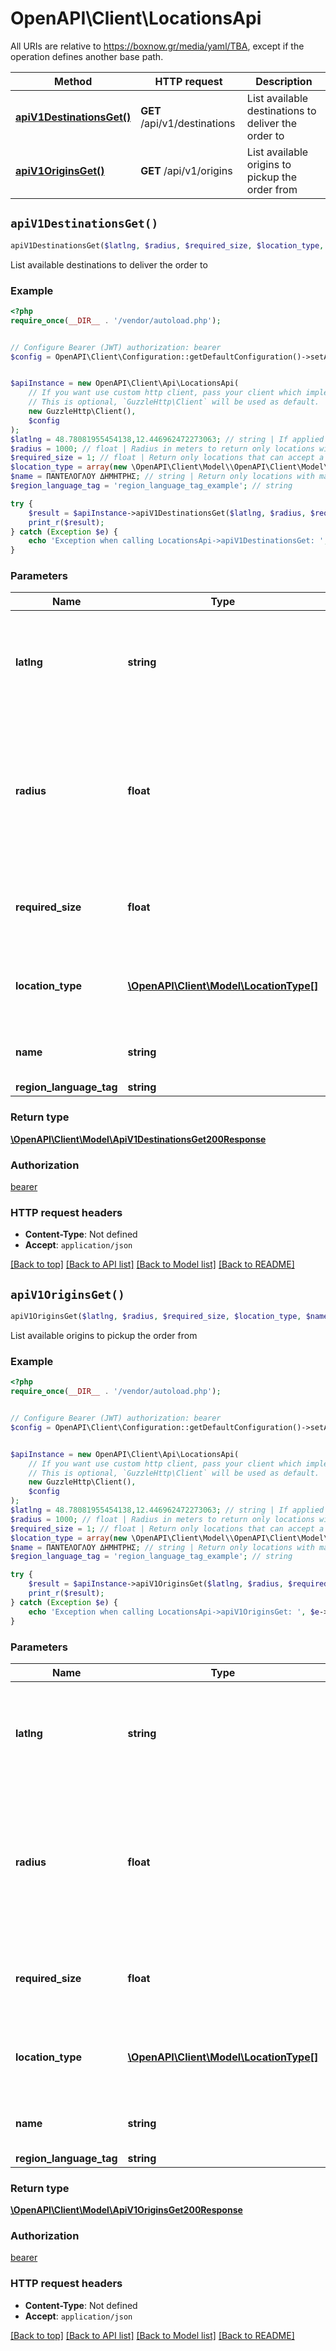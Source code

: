 # OpenAPI\Client\LocationsApi

All URIs are relative to https://boxnow.gr/media/yaml/TBA, except if the operation defines another base path.

| Method | HTTP request | Description |
| ------------- | ------------- | ------------- |
| [**apiV1DestinationsGet()**](LocationsApi.md#apiV1DestinationsGet) | **GET** /api/v1/destinations | List available destinations to deliver the order to |
| [**apiV1OriginsGet()**](LocationsApi.md#apiV1OriginsGet) | **GET** /api/v1/origins | List available origins to pickup the order from |


## `apiV1DestinationsGet()`

```php
apiV1DestinationsGet($latlng, $radius, $required_size, $location_type, $name, $region_language_tag): \OpenAPI\Client\Model\ApiV1DestinationsGet200Response
```

List available destinations to deliver the order to

### Example

```php
<?php
require_once(__DIR__ . '/vendor/autoload.php');


// Configure Bearer (JWT) authorization: bearer
$config = OpenAPI\Client\Configuration::getDefaultConfiguration()->setAccessToken('YOUR_ACCESS_TOKEN');


$apiInstance = new OpenAPI\Client\Api\LocationsApi(
    // If you want use custom http client, pass your client which implements `GuzzleHttp\ClientInterface`.
    // This is optional, `GuzzleHttp\Client` will be used as default.
    new GuzzleHttp\Client(),
    $config
);
$latlng = 48.78081955454138,12.446962472273063; // string | If applied only locations in the specified radius from this gps coord are returned
$radius = 1000; // float | Radius in meters to return only locations within selected radius from given GPS location. Ignored if `latlng` is not present.
$required_size = 1; // float | Return only locations that can accept a package of your `requiredSize`
$location_type = array(new \OpenAPI\Client\Model\\OpenAPI\Client\Model\LocationType()); // \OpenAPI\Client\Model\LocationType[] | Return only locations with given types. If not present, filter is not applied.
$name = ΠΑΝΤΕΛΟΓΛΟΥ ΔΗΜΗΤΡΗΣ; // string | Return only locations with matching name
$region_language_tag = 'region_language_tag_example'; // string

try {
    $result = $apiInstance->apiV1DestinationsGet($latlng, $radius, $required_size, $location_type, $name, $region_language_tag);
    print_r($result);
} catch (Exception $e) {
    echo 'Exception when calling LocationsApi->apiV1DestinationsGet: ', $e->getMessage(), PHP_EOL;
}
```

### Parameters

| Name | Type | Description  | Notes |
| ------------- | ------------- | ------------- | ------------- |
| **latlng** | **string**| If applied only locations in the specified radius from this gps coord are returned | [optional] |
| **radius** | **float**| Radius in meters to return only locations within selected radius from given GPS location. Ignored if &#x60;latlng&#x60; is not present. | [optional] [default to 25000] |
| **required_size** | **float**| Return only locations that can accept a package of your &#x60;requiredSize&#x60; | [optional] |
| **location_type** | [**\OpenAPI\Client\Model\LocationType[]**](../Model/\OpenAPI\Client\Model\LocationType.md)| Return only locations with given types. If not present, filter is not applied. | [optional] |
| **name** | **string**| Return only locations with matching name | [optional] |
| **region_language_tag** | **string**|  | [optional] |

### Return type

[**\OpenAPI\Client\Model\ApiV1DestinationsGet200Response**](../Model/ApiV1DestinationsGet200Response.md)

### Authorization

[bearer](../../README.md#bearer)

### HTTP request headers

- **Content-Type**: Not defined
- **Accept**: `application/json`

[[Back to top]](#) [[Back to API list]](../../README.md#endpoints)
[[Back to Model list]](../../README.md#models)
[[Back to README]](../../README.md)

## `apiV1OriginsGet()`

```php
apiV1OriginsGet($latlng, $radius, $required_size, $location_type, $name, $region_language_tag): \OpenAPI\Client\Model\ApiV1OriginsGet200Response
```

List available origins to pickup the order from

### Example

```php
<?php
require_once(__DIR__ . '/vendor/autoload.php');


// Configure Bearer (JWT) authorization: bearer
$config = OpenAPI\Client\Configuration::getDefaultConfiguration()->setAccessToken('YOUR_ACCESS_TOKEN');


$apiInstance = new OpenAPI\Client\Api\LocationsApi(
    // If you want use custom http client, pass your client which implements `GuzzleHttp\ClientInterface`.
    // This is optional, `GuzzleHttp\Client` will be used as default.
    new GuzzleHttp\Client(),
    $config
);
$latlng = 48.78081955454138,12.446962472273063; // string | If applied only locations in the specified radius from this gps coord are returned
$radius = 1000; // float | Radius in meters to return only locations within selected radius from given GPS location. Ignored if `latlng` is not present.
$required_size = 1; // float | Return only locations that can accept a package of your `requiredSize`
$location_type = array(new \OpenAPI\Client\Model\\OpenAPI\Client\Model\LocationType()); // \OpenAPI\Client\Model\LocationType[] | Return only locations with given types. If not present, filter is not applied.
$name = ΠΑΝΤΕΛΟΓΛΟΥ ΔΗΜΗΤΡΗΣ; // string | Return only locations with matching name
$region_language_tag = 'region_language_tag_example'; // string

try {
    $result = $apiInstance->apiV1OriginsGet($latlng, $radius, $required_size, $location_type, $name, $region_language_tag);
    print_r($result);
} catch (Exception $e) {
    echo 'Exception when calling LocationsApi->apiV1OriginsGet: ', $e->getMessage(), PHP_EOL;
}
```

### Parameters

| Name | Type | Description  | Notes |
| ------------- | ------------- | ------------- | ------------- |
| **latlng** | **string**| If applied only locations in the specified radius from this gps coord are returned | [optional] |
| **radius** | **float**| Radius in meters to return only locations within selected radius from given GPS location. Ignored if &#x60;latlng&#x60; is not present. | [optional] [default to 25000] |
| **required_size** | **float**| Return only locations that can accept a package of your &#x60;requiredSize&#x60; | [optional] |
| **location_type** | [**\OpenAPI\Client\Model\LocationType[]**](../Model/\OpenAPI\Client\Model\LocationType.md)| Return only locations with given types. If not present, filter is not applied. | [optional] |
| **name** | **string**| Return only locations with matching name | [optional] |
| **region_language_tag** | **string**|  | [optional] |

### Return type

[**\OpenAPI\Client\Model\ApiV1OriginsGet200Response**](../Model/ApiV1OriginsGet200Response.md)

### Authorization

[bearer](../../README.md#bearer)

### HTTP request headers

- **Content-Type**: Not defined
- **Accept**: `application/json`

[[Back to top]](#) [[Back to API list]](../../README.md#endpoints)
[[Back to Model list]](../../README.md#models)
[[Back to README]](../../README.md)
